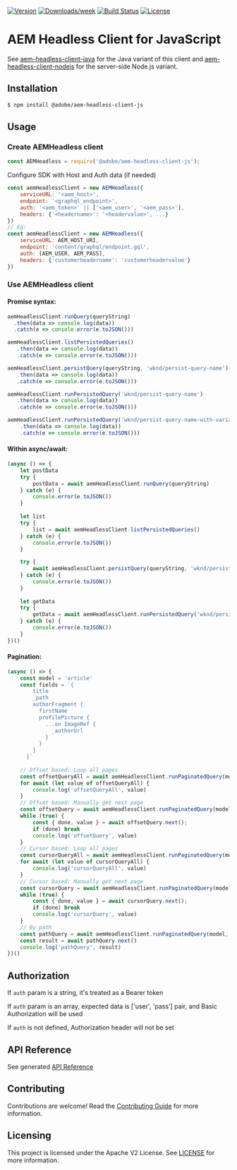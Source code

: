 <!--
Copyright 2021 Adobe. All rights reserved.
This file is licensed to you under the Apache License, Version 2.0 (the "License");
you may not use this file except in compliance with the License. You may obtain a copy
of the License at http://www.apache.org/licenses/LICENSE-2.0

Unless required by applicable law or agreed to in writing, software distributed under
the License is distributed on an "AS IS" BASIS, WITHOUT WARRANTIES OR REPRESENTATIONS
OF ANY KIND, either express or implied. See the License for the specific language
governing permissions and limitations under the License.
-->

[![Version](https://img.shields.io/npm/v/@adobe/aem-headless-client-js.svg)](https://npmjs.org/package/@adobe/aem-headless-client-js)
[![Downloads/week](https://img.shields.io/npm/dw/@adobe/aem-headless-client-js.svg)](https://npmjs.org/package/@adobe/aem-headless-client-js)
[![Build Status](https://github.com/adobe/aem-headless-client-js/workflows/Node.js%20CI/badge.svg?branch=main)](https://github.com/adobe/aem-headless-client-js/actions)
[![License](https://img.shields.io/badge/License-Apache%202.0-blue.svg)](https://opensource.org/licenses/Apache-2.0)

# AEM Headless Client for JavaScript

See [aem-headless-client-java](https://github.com/adobe/aem-headless-client-java) for the Java variant of this client
and [aem-headless-client-nodejs](https://github.com/adobe/aem-headless-client-nodejs) for the server-side Node.js variant.

## Installation

```bash
$ npm install @adobe/aem-headless-client-js
```

## Usage

### Create AEMHeadless client

```javascript
const AEMHeadless = require('@adobe/aem-headless-client-js');
```
Configure SDK with Host and Auth data (if needed)
```javascript
const aemHeadlessClient = new AEMHeadless({
    serviceURL: '<aem_host>',
    endpoint: '<graphql_endpoint>',
    auth: '<aem_token>' || ['<aem_user>', '<aem_pass>'],
    headers: {'<headername>': '<headervalue>', ...}
})
// Eg:
const aemHeadlessClient = new AEMHeadless({
    serviceURL: AEM_HOST_URI,
    endpoint: 'content/graphql/endpoint.gql',
    auth: [AEM_USER, AEM_PASS],
    headers: {'customerheadername': 'customerheadervalue'}
})
```
### Use AEMHeadless client 

#### Promise syntax:
```javascript
aemHeadlessClient.runQuery(queryString)
  .then(data => console.log(data))
  .catch(e => console.error(e.toJSON()))

aemHeadlessClient.listPersistedQueries()
   .then(data => console.log(data))
   .catch(e => console.error(e.toJSON()))

aemHeadlessClient.persistQuery(queryString, 'wknd/persist-query-name')
   .then(data => console.log(data))
   .catch(e => console.error(e.toJSON()))

aemHeadlessClient.runPersistedQuery('wknd/persist-query-name')
   .then(data => console.log(data))
   .catch(e => console.error(e.toJSON()))

aemHeadlessClient.runPersistedQuery('wknd/persist-query-name-with-variables', { name: 'John Doe'})
    .then(data => console.log(data))
    .catch(e => console.error(e.toJSON()))
```
#### Within async/await:
```javascript
(async () => {
    let postData
    try {
        postData = await aemHeadlessClient.runQuery(queryString)
    } catch (e) {
        console.error(e.toJSON())
    }
    
    let list
    try {
        list = await aemHeadlessClient.listPersistedQueries()
    } catch (e) {
        console.error(e.toJSON())
    }

    try {
        await aemHeadlessClient.persistQuery(queryString, 'wknd/persist-query-name')
    } catch (e) {
        console.error(e.toJSON())
    }
    
    let getData
    try {
        getData = await aemHeadlessClient.runPersistedQuery('wknd/persist-query-name')
    } catch (e) {
        console.error(e.toJSON())
    }
})()    
```

#### Pagination:
```javascript
(async () => {
    const model = 'article'
    const fields = `{
        title
        _path
        authorFragment {
          firstName
          profilePicture {
            ...on ImageRef {
              _authorUrl
            }
          }
        }
      }`
    
    // Offset based: Loop all pages
    const offsetQueryAll = await aemHeadlessClient.runPaginatedQuery(model, fields, { limit: 3 })
    for await (let value of offsetQueryAll) {
        console.log('offsetQueryAll', value)
    }
    // Offset based: Manually get next page
    const offsetQuery = await aemHeadlessClient.runPaginatedQuery(model, fields, { limit: 3 })
    while (true) {
        const { done, value } = await offsetQuery.next();
        if (done) break
        console.log('offsetQuery', value)
    }
    // Cursor based: Loop all pages
    const cursorQueryAll = await aemHeadlessClient.runPaginatedQuery(model, fields, { first: 4 })
    for await (let value of cursorQueryAll) {
        console.log('cursorQueryAll', value)
    }
    // Cursor based: Manually get next page
    const cursorQuery = await aemHeadlessClient.runPaginatedQuery(model, fields, { first: 4 })
    while (true) {
        const { done, value } = await cursorQuery.next();
        if (done) break
        console.log('cursorQuery', value)
    }
    // By path
    const pathQuery = await aemHeadlessClient.runPaginatedQuery(model, fields, { _path: '/content/dam/wknd-shared/en/magazine/alaska-adventure/alaskan-adventures' })
    const result = await pathQuery.next()
    console.log('pathQuery', result)
})()
```

## Authorization

If `auth` param is a string, it's treated as a Bearer token

If `auth` param is an array, expected data is ['user', 'pass'] pair, and Basic Authorization will be used

If `auth` is not defined, Authorization header will not be set

## API Reference

See generated [API Reference](./api-reference.md)

## Contributing

Contributions are welcome! Read the [Contributing Guide](./.github/CONTRIBUTING.md) for more information.

## Licensing

This project is licensed under the Apache V2 License. See [LICENSE](LICENSE) for more information.
